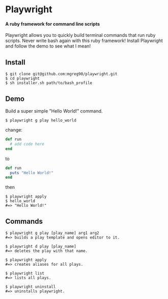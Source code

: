 # Playwright
#### A ruby framework for command line scripts
Playwright allows you to quickly build terminal commands that run ruby scripts.
Never write bash again with this ruby framework! Install Playwright and follow the demo to see what I mean!

## Install
```shell
$ git clone git@github.com:mgreg90/playwright.git
$ cd playwright
$ sh installer.sh path/to/bash_profile
```

## Demo
Build a super simple "Hello World!" command.
```shell
$ playwright g play hello_world
```
change:
```ruby
def run
  # add code here
end
```
to
```ruby
def run
  puts "Hello World!"
end
```
then
```shell
$ playwright apply
$ hello_world
#=> "Hello World!"
```

## Commands
```
$ playwright g play [play_name] arg1 arg2
#=> builds a play template and opens editor to it.

$ playwright d play [play_name]
#=> deletes the play with that name.

$ playwright apply
#=> creates aliases for all plays.

$ playwright list
#=> lists all plays.

$ playwright uninstall
#=> uninstalls playwright.
```